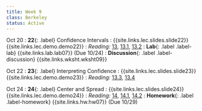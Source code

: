 ```yaml
---
title: Week 9
class: Berkeley
status: Active
---
```


Oct 20
: **22**{: .label} Confidence Intervals
    : {{site.links.lec.slides.slide22}} {{site.links.lec.demo.demo22}}
: _Reading:_ [13](https://inferentialthinking.com/chapters/13/Estimation.html), [13.1](https://inferentialthinking.com/chapters/13/1/Percentiles.html), [13.2](https://inferentialthinking.com/chapters/13/2/Bootstrap.html)
: **Lab**{: .label .label-lab} {{site.links.lab.lab07}} (Due 10/24)
: **Discussion**{: .label .label-discussion} {{site.links.wksht.wksht09}}

Oct 22
: **23**{: .label} Interpreting Confidence
    : {{site.links.lec.slides.slide23}} {{site.links.lec.demo.demo23}}
: _Reading:_ [13.3](https://inferentialthinking.com/chapters/13/3/Confidence_Intervals.html), [13.4](https://inferentialthinking.com/chapters/13/4/Using_Confidence_Intervals.html)

Oct 24
: **24**{: .label} Center and Spread
    : {{site.links.lec.slides.slide24}} {{site.links.lec.demo.demo24}}
: _Reading:_ [14](https://inferentialthinking.com/chapters/14/Why_the_Mean_Matters.html), [14.1](https://inferentialthinking.com/chapters/14/1/Properties_of_the_Mean.html), [14.2](https://inferentialthinking.com/chapters/14/2/Variability.html)
: **Homework**{: .label .label-homework} {{site.links.hw.hw07}} (Due 10/29)
